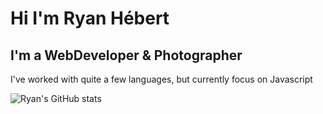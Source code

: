 # Hi I'm Ryan Hébert

## I'm a WebDeveloper & Photographer

I've worked with quite a few languages, but currently focus on Javascript

![Ryan's GitHub stats](https://github-readme-stats.vercel.app/api?username=Ry-Hebert&hide=contribs,prs)
